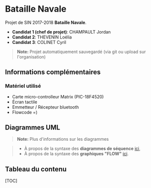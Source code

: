 Bataille Navale
===================


Projet de SIN 2017-2018 <i class="icon-right-open"></i> **Bataille Navale**.

- **Candidat 1 (chef de projet)**: CHAMPAULT Jordan
- **Candidat 2**: THEVENIN Loélia
- **Candidat 3**: COLINET Cyril

> **Note:** Projet automatiquement sauvegardé (via git ou upload sur l'organisation)

Informations complémentaires
--------------------

### <i class="icon-bug"></i> Matériel utilisé

- Carte micro-controlleur Matrix (PIC-18F4520)
- Écran tactile
- Emmetteur / Récepteur bluetooth
- Flowcode =)

Diagrammes UML
--------------------

> **Note:** Plus d'informations sur les diagrammes 

> - À propos de la syntaxe des  **diagrammes de séquence** [ici][1],
> - À propos de la syntaxe des **graphiques "FLOW"** [ici][2].

  [1]: http://bramp.github.io/js-sequence-diagrams/
  [2]: http://adrai.github.io/flowchart.js/


Tableau du contenu
--------------------

[TOC]
